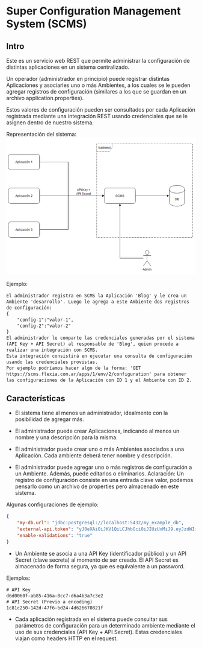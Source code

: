 # Super Configuration Management System (SCMS)

## Intro

Este es un servicio web REST que permite administrar la configuración de distintas aplicaciones en un sistema centralizado.

Un operador (administrador en principio) puede registrar distintas Aplicaciones y asociarles uno o más Ambientes, a los cuales se le pueden agregar registros de configuración (similares a los que se guardan en un archivo application.properties).

Estos valores de configuración pueden ser consultados por cada Aplicación registrada mediante una integración REST usando credenciales que se le asignen dentro de nuestro sistema.

Representación del sistema:
![diagrama](scms.png)

Ejemplo:

	El administrador registra en SCMS la Aplicación 'Blog' y le crea un Ambiente 'desarrollo'. Luego le agrega a este Ambiente dos registros de configuración:
	{
		"config-1":"valor-1",
		"config-2":"valor-2"
	}
	El administrador le comparte las credenciales generadas por el sistema (API Key + API Secret) al responsable de 'Blog', quien procede a realizar una integración con SCMS.
	Esta integración consistirá en ejecutar una consulta de configuración usando las credenciales provistas.
	Por ejemplo podríamos hacer algo de la forma: 'GET https://scms.flexia.com.ar/apps/1/env/2/configuration' para obtener las configuraciones de la Aplicación con ID 1 y el Ambiente con ID 2.

## Características

- El sistema tiene al menos un administrador, idealmente con la posibilidad de agregar más.

- El administrador puede crear Aplicaciones, indicando al menos un nombre y una descripción para la misma.

- El administrador puede crear uno o más Ambientes asociados a una Aplicación. Cada ambiente deberá tener nombre y descripción.

- El administrador puede agregar uno o más registros de configuración a un Ambiente. Además, puede editarlos o eliminarlos.
Aclaración: Un registro de configuración consiste en una entrada clave valor, podemos pensarlo como un archivo de properties pero almacenado en este sistema.

Algunas configuraciones de ejemplo:
```json
{
	"my-db.url": "jdbc:postgresql://localhost:5432/my_example_db",
	"external-api.token": "yJ0eXAiOiJKV1QiLCJhbGciOiJIUzUxMiJ9.eyJzdWIiOiIxIiwibmFtZSI6ImFkbWluIiwiZXhwIjoy",
	"enable-validations": "true"
}
```

- Un Ambiente se asocia a una API Key (identificador público) y un API Secret (clave secreta) al momento de ser creado. 
El API Secret es almacenado de forma segura, ya que es equivalente a un password.

Ejemplos:
```
# API Key
d6d0060f-ab85-416a-8cc7-d6a4b3a7c3e2
# API Secret (Previo a encoding)
1c81c250-142d-47f6-bd24-4d626670821f
```

- Cada aplicación registrada en el sistema puede consultar sus parámetros de configuración para un determinado ambiente mediante el uso de sus credenciales (API Key + API Secret).
Estas credenciales viajan como headers HTTP en el request.
